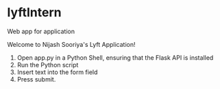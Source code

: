 # lyftIntern
Web app for application

Welcome to Nijash Sooriya's Lyft Application!

1. Open app.py in a Python Shell, ensuring that the Flask API is installed
2. Run the Python script
3. Insert text into the form field
4. Press submit.
